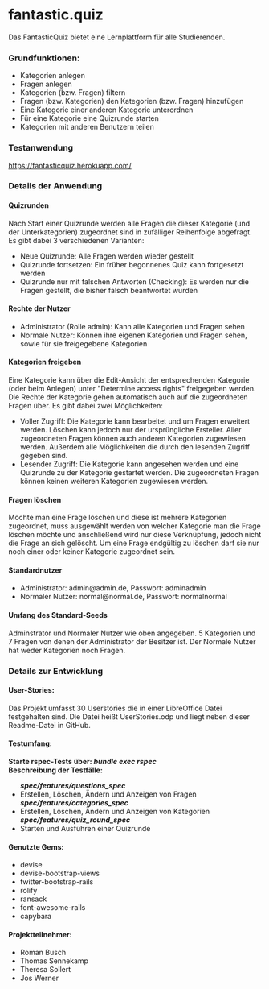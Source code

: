 fantastic.quiz
==============
Das FantasticQuiz bietet eine Lernplattform für alle Studierenden.

<h3>Grundfunktionen:</h3>
<ul>
<li>Kategorien anlegen</li>
<li>Fragen anlegen</li>
<li>Kategorien (bzw. Fragen) filtern</li>
<li>Fragen (bzw. Kategorien) den Kategorien (bzw. Fragen) hinzufügen</li>
<li>Eine Kategorie einer anderen Kategorie unterordnen</li>
<li>Für eine Kategorie eine Quizrunde starten</li>
<li>Kategorien mit anderen Benutzern teilen</li>
</ul>

<h3>Testanwendung</h3>
<a href="https://fantasticquiz.herokuapp.com/">https://fantasticquiz.herokuapp.com/</a>

<h3>Details der Anwendung</h3>
<h4>Quizrunden</h4> 
Nach Start einer Quizrunde werden alle Fragen die dieser Kategorie (und der Unterkategorien) zugeordnet sind in zufälliger Reihenfolge abgefragt. Es gibt dabei 3 verschiedenen Varianten:
<ul>
<li>Neue Quizrunde: Alle Fragen werden wieder gestellt</li>
<li>Quizrunde fortsetzen: Ein früher begonnenes Quiz kann fortgesetzt werden</li>
<li>Quizrunde nur mit falschen Antworten (Checking): Es werden nur die Fragen gestellt, die bisher falsch beantwortet wurden</li>
</ul>

<h4>Rechte der Nutzer</h4>
<ul>
<li>Administrator (Rolle admin): Kann alle Kategorien und Fragen sehen</li>
<li>Normale Nutzer: Können ihre eigenen Kategorien und Fragen sehen, sowie für sie freigegebene Kategorien</li>
</ul>

<h4>Kategorien freigeben</h4>
Eine Kategorie kann über die Edit-Ansicht der entsprechenden Kategorie (oder beim Anlegen)  unter "Determine access rights" freigegeben werden.
Die Rechte der Kategorie gehen automatisch auch auf die zugeordneten Fragen über.
Es gibt dabei zwei Möglichkeiten:
<ul>
<li>Voller Zugriff: Die Kategorie kann bearbeitet und um Fragen erweitert werden. Löschen kann jedoch nur der ursprüngliche Ersteller. Aller zugeordneten Fragen können auch anderen Kategorien zugewiesen werden. Außerdem alle Möglichkeiten die durch den lesenden Zugriff gegeben sind.</li>
<li>Lesender Zugriff: Die Kategorie kann angesehen werden und eine Quizrunde zu der Kategorie gestartet werden. Die zugeordneten Fragen können keinen weiteren Kategorien zugewiesen werden.</li>
</ul>

<h4>Fragen löschen</h4>
Möchte man eine Frage löschen und diese ist mehrere Kategorien zugeordnet, muss ausgewählt werden von welcher Kategorie man die Frage löschen möchte und anschließend wird nur diese Verknüpfung, jedoch nicht die Frage an sich gelöscht. Um eine Frage endgültig zu löschen darf sie nur noch einer oder keiner Kategorie zugeordnet sein.

<h4>Standardnutzer</h4>
<ul>
<li>Administrator: admin@admin.de, Passwort: adminadmin</li>
<li>Normaler Nutzer: normal@normal.de, Passwort: normalnormal</li>
</ul>

<h4>Umfang des Standard-Seeds</h4>
Adminstrator und Normaler Nutzer wie oben angegeben. 5 Kategorien und 7 Fragen von denen der Administrator der Besitzer ist. Der Normale Nutzer hat weder Kategorien noch Fragen.

<h3>Details zur Entwicklung</h3> 
<h4>User-Stories:</h4> 
Das Projekt umfasst 30 Userstories die in einer LibreOffice Datei festgehalten sind. Die Datei heißt UserStories.odp und liegt neben dieser Readme-Datei in GitHub.

<h4>Testumfang:</h4> 
<b>Starte rspec-Tests über:<i>   bundle exec rspec</i></b><br>
<b>Beschreibung der Testfälle: </b>
<ul>
<b><i>spec/features/questions_spec</i></b>
<li>Erstellen, Löschen, Ändern und Anzeigen von Fragen</li>
<b><i>spec/features/categories_spec</i></b>
<li>Erstellen, Löschen, Ändern und Anzeigen von Kategorien</li>
<b><i>spec/features/quiz_round_spec</i></b>
<li>Starten und Ausführen einer Quizrunde</li>
</ul>

<h4>Genutzte Gems:</h4>
<ul>
<li>devise</li>
<li>devise-bootstrap-views</li>
<li>twitter-bootstrap-rails</li>
<li>rolify</li>
<li>ransack</li>
<li>font-awesome-rails</li>
<li>capybara</li>
</ul>

<h4>Projektteilnehmer:</h4>
<ul>
<li>Roman Busch</li>
<li>Thomas Sennekamp</li>
<li>Theresa Sollert</li>
<li>Jos Werner</li>
</ul>
